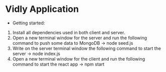 # Vidly Application
* Getting started:
1. Install all dependencies used in both client and server.
2. Open a new terminal window for the server and run the following command to push some data to MongoDB -> node seed.js
3. Write on the server terminal window the following command to start the server -> node index.js
4. Open a new terminal window for the client and run the following command to start the react app -> npm start

